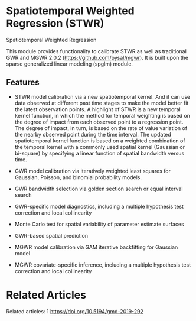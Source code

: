**S**patiotemporal **W**eighted **R**egression (STWR)
=======================================
Spatiotemporal Weighted Regression

This module provides functionality to calibrate STWR as well as traditional GWR and MGWR 2.0.2 (https://github.com/pysal/mgwr). It is
built upon the sparse generalized linear modeling (spglm) module. 

Features
--------
- STWR model calibration via a new spatiotemporal kernel. And it can use data observed at different past time stages to make the model 
 better fit the latest observation points. A highlight of STWR is a new temporal kernel function, in which the method for temporal weighting 
 is based on the degree of impact from each observed point to a regression point. The degree of impact, in turn, is based on the rate of 
 value variation of the nearby observed point during the time interval. The updated spatiotemporal kernel function is based on a weighted 
 combination of the temporal kernel with a commonly used spatial kernel (Gaussian or bi-square) by specifying a linear function of spatial 
 bandwidth versus time. 

- GWR model calibration via iteratively weighted least squares for Gaussian,
  Poisson, and binomial probability models.
- GWR bandwidth selection via golden section search or equal interval search
- GWR-specific model diagnostics, including a multiple hypothesis test
  correction and local collinearity
- Monte Carlo test for spatial variability of parameter estimate surfaces
- GWR-based spatial prediction
- MGWR model calibration via GAM iterative backfitting for Gaussian model
- MGWR covariate-specific inference, including a multiple hypothesis test
  correction and local collinearity  

**R**elated **A**rticles 
=======================================
Related articles:
1 https://doi.org/10.5194/gmd-2019-292 

